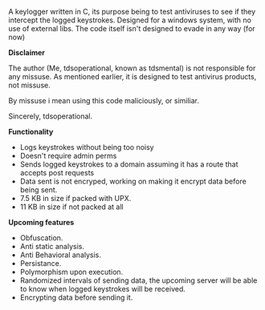 A keylogger written in C, its purpose being to test antiviruses to see if they intercept the logged keystrokes. Designed for a windows system, with no use of external libs.
The code itself isn't designed to evade in any way (for now)

**Disclaimer**

The author (Me, tdsoperational, known as tdsmental) is not responsible for any missuse.
As mentioned earlier, it is designed to test antivirus products, not missuse.

By missuse i mean using this code maliciously, or similiar.

Sincerely, tdsoperational.

**Functionality**
- Logs keystrokes without being too noisy
- Doesn't require admin perms
- Sends logged keystrokes to a domain assuming it has a route that accepts post requests
- Data sent is not encryped, working on making it encrypt data before being sent.
- 7.5 KB in size if packed with UPX.
- 11 KB in size if not packed at all

**Upcoming features**
- Obfuscation.
- Anti static analysis.
- Anti Behavioral analysis.
- Persistance.
- Polymorphism upon execution.
- Randomized intervals of sending data, the upcoming server will be able to know when logged keystrokes will be received.
- Encrypting data before sending it.
